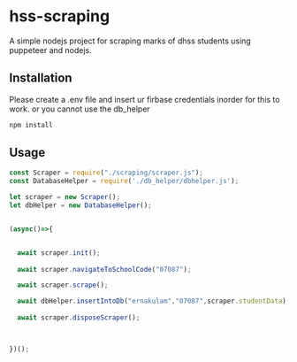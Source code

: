 # hss-scraping

A simple nodejs project for scraping marks of dhss students using puppeteer and nodejs.

## Installation

Please create a .env file and insert ur firbase credentials inorder for this to work.
or you cannot use the db_helper

```bash
npm install
```

## Usage

````js
const Scraper = require("./scraping/scraper.js");
const DatabaseHelper = require('./db_helper/dbhelper.js');

let scraper = new Scraper();
let dbHelper = new DatabaseHelper();


(async()=>{


  await scraper.init();
  
  await scraper.navigateToSchoolCode("07087");

  await scraper.scrape();

  await dbHelper.insertIntoDb("ernakulam","07087",scraper.studentData);
  
  await scraper.disposeScraper();



})();

````
